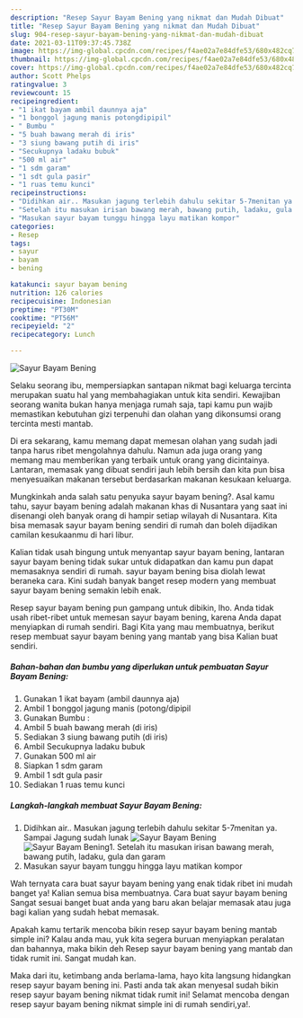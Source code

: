 ```yaml
---
description: "Resep Sayur Bayam Bening yang nikmat dan Mudah Dibuat"
title: "Resep Sayur Bayam Bening yang nikmat dan Mudah Dibuat"
slug: 904-resep-sayur-bayam-bening-yang-nikmat-dan-mudah-dibuat
date: 2021-03-11T09:37:45.738Z
image: https://img-global.cpcdn.com/recipes/f4ae02a7e84dfe53/680x482cq70/sayur-bayam-bening-foto-resep-utama.jpg
thumbnail: https://img-global.cpcdn.com/recipes/f4ae02a7e84dfe53/680x482cq70/sayur-bayam-bening-foto-resep-utama.jpg
cover: https://img-global.cpcdn.com/recipes/f4ae02a7e84dfe53/680x482cq70/sayur-bayam-bening-foto-resep-utama.jpg
author: Scott Phelps
ratingvalue: 3
reviewcount: 15
recipeingredient:
- "1 ikat bayam ambil daunnya aja"
- "1 bonggol jagung manis potongdipipil"
- " Bumbu "
- "5 buah bawang merah di iris"
- "3 siung bawang putih di iris"
- "Secukupnya ladaku bubuk"
- "500 ml air"
- "1 sdm garam"
- "1 sdt gula pasir"
- "1 ruas temu kunci"
recipeinstructions:
- "Didihkan air.. Masukan jagung terlebih dahulu sekitar 5-7menitan ya. Sampai Jagung sudah lunak"
- "Setelah itu masukan irisan bawang merah, bawang putih, ladaku, gula dan garam"
- "Masukan sayur bayam tunggu hingga layu matikan kompor"
categories:
- Resep
tags:
- sayur
- bayam
- bening

katakunci: sayur bayam bening 
nutrition: 126 calories
recipecuisine: Indonesian
preptime: "PT30M"
cooktime: "PT56M"
recipeyield: "2"
recipecategory: Lunch

---
```



![Sayur Bayam Bening](https://img-global.cpcdn.com/recipes/f4ae02a7e84dfe53/680x482cq70/sayur-bayam-bening-foto-resep-utama.jpg)

Selaku seorang ibu, mempersiapkan santapan nikmat bagi keluarga tercinta merupakan suatu hal yang membahagiakan untuk kita sendiri. Kewajiban seorang  wanita bukan hanya menjaga rumah saja, tapi kamu pun wajib memastikan kebutuhan gizi terpenuhi dan olahan yang dikonsumsi orang tercinta mesti mantab.

Di era  sekarang, kamu memang dapat memesan olahan yang sudah jadi tanpa harus ribet mengolahnya dahulu. Namun ada juga orang yang memang mau memberikan yang terbaik untuk orang yang dicintainya. Lantaran, memasak yang dibuat sendiri jauh lebih bersih dan kita pun bisa menyesuaikan makanan tersebut berdasarkan makanan kesukaan keluarga. 



Mungkinkah anda salah satu penyuka sayur bayam bening?. Asal kamu tahu, sayur bayam bening adalah makanan khas di Nusantara yang saat ini disenangi oleh banyak orang di hampir setiap wilayah di Nusantara. Kita bisa memasak sayur bayam bening sendiri di rumah dan boleh dijadikan camilan kesukaanmu di hari libur.

Kalian tidak usah bingung untuk menyantap sayur bayam bening, lantaran sayur bayam bening tidak sukar untuk didapatkan dan kamu pun dapat memasaknya sendiri di rumah. sayur bayam bening bisa diolah lewat beraneka cara. Kini sudah banyak banget resep modern yang membuat sayur bayam bening semakin lebih enak.

Resep sayur bayam bening pun gampang untuk dibikin, lho. Anda tidak usah ribet-ribet untuk memesan sayur bayam bening, karena Anda dapat menyiapkan di rumah sendiri. Bagi Kita yang mau membuatnya, berikut resep membuat sayur bayam bening yang mantab yang bisa Kalian buat sendiri.

<!--inarticleads1-->

##### Bahan-bahan dan bumbu yang diperlukan untuk pembuatan Sayur Bayam Bening:

1. Gunakan 1 ikat bayam (ambil daunnya aja)
1. Ambil 1 bonggol jagung manis (potong/dipipil
1. Gunakan  Bumbu :
1. Ambil 5 buah bawang merah (di iris)
1. Sediakan 3 siung bawang putih (di iris)
1. Ambil Secukupnya ladaku bubuk
1. Gunakan 500 ml air
1. Siapkan 1 sdm garam
1. Ambil 1 sdt gula pasir
1. Sediakan 1 ruas temu kunci




<!--inarticleads2-->

##### Langkah-langkah membuat Sayur Bayam Bening:

1. Didihkan air.. Masukan jagung terlebih dahulu sekitar 5-7menitan ya. Sampai Jagung sudah lunak
<img src="https://img-global.cpcdn.com/steps/236a18c8d7642e4f/160x128cq70/sayur-bayam-bening-langkah-memasak-1-foto.jpg" alt="Sayur Bayam Bening"><img src="https://img-global.cpcdn.com/steps/c1e825f3d0cf6286/160x128cq70/sayur-bayam-bening-langkah-memasak-1-foto.jpg" alt="Sayur Bayam Bening">1. Setelah itu masukan irisan bawang merah, bawang putih, ladaku, gula dan garam
1. Masukan sayur bayam tunggu hingga layu matikan kompor




Wah ternyata cara buat sayur bayam bening yang enak tidak ribet ini mudah banget ya! Kalian semua bisa membuatnya. Cara buat sayur bayam bening Sangat sesuai banget buat anda yang baru akan belajar memasak atau juga bagi kalian yang sudah hebat memasak.

Apakah kamu tertarik mencoba bikin resep sayur bayam bening mantab simple ini? Kalau anda mau, yuk kita segera buruan menyiapkan peralatan dan bahannya, maka bikin deh Resep sayur bayam bening yang mantab dan tidak rumit ini. Sangat mudah kan. 

Maka dari itu, ketimbang anda berlama-lama, hayo kita langsung hidangkan resep sayur bayam bening ini. Pasti anda tak akan menyesal sudah bikin resep sayur bayam bening nikmat tidak rumit ini! Selamat mencoba dengan resep sayur bayam bening nikmat simple ini di rumah sendiri,ya!.

